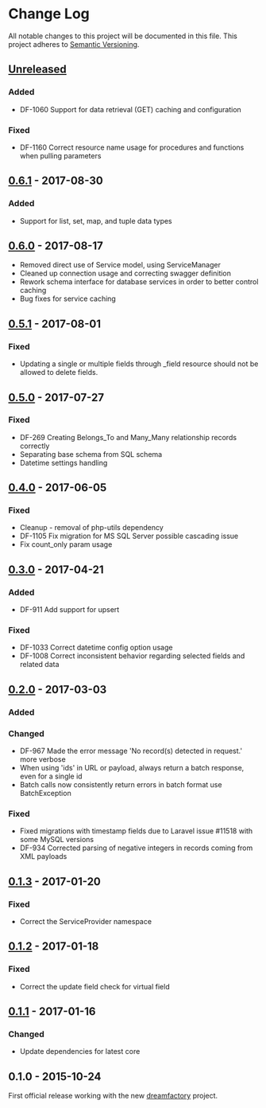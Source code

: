 # Change Log
All notable changes to this project will be documented in this file.
This project adheres to [Semantic Versioning](http://semver.org/).

## [Unreleased]
### Added
- DF-1060 Support for data retrieval (GET) caching and configuration
### Fixed
- DF-1160 Correct resource name usage for procedures and functions when pulling parameters

## [0.6.1] - 2017-08-30
### Added
- Support for list, set, map, and tuple data types

## [0.6.0] - 2017-08-17
- Removed direct use of Service model, using ServiceManager
- Cleaned up connection usage and correcting swagger definition
- Rework schema interface for database services in order to better control caching
- Bug fixes for service caching

## [0.5.1] - 2017-08-01
### Fixed
- Updating a single or multiple fields through _field resource should not be allowed to delete fields.
 
## [0.5.0] - 2017-07-27
### Fixed
- DF-269 Creating Belongs_To and Many_Many relationship records correctly
- Separating base schema from SQL schema
- Datetime settings handling

## [0.4.0] - 2017-06-05
### Fixed
- Cleanup - removal of php-utils dependency
- DF-1105 Fix migration for MS SQL Server possible cascading issue
- Fix count_only param usage

## [0.3.0] - 2017-04-21
### Added
- DF-911 Add support for upsert
### Fixed
- DF-1033 Correct datetime config option usage
- DF-1008 Correct inconsistent behavior regarding selected fields and related data

## [0.2.0] - 2017-03-03
### Added
### Changed
- DF-967 Made the error message 'No record(s) detected in request.' more verbose
- When using 'ids' in URL or payload, always return a batch response, even for a single id
- Batch calls now consistently return errors in batch format use BatchException

### Fixed
- Fixed migrations with timestamp fields due to Laravel issue #11518 with some MySQL versions
- DF-934 Corrected parsing of negative integers in records coming from XML payloads

## [0.1.3] - 2017-01-20
### Fixed
- Correct the ServiceProvider namespace

## [0.1.2] - 2017-01-18
### Fixed
- Correct the update field check for virtual field

## [0.1.1] - 2017-01-16
### Changed
- Update dependencies for latest core

## 0.1.0 - 2015-10-24
First official release working with the new [dreamfactory](https://github.com/dreamfactorysoftware/dreamfactory) project.

[Unreleased]: https://github.com/dreamfactorysoftware/df-database/compare/0.6.1...HEAD
[0.6.1]: https://github.com/dreamfactorysoftware/df-database/compare/0.6.0...0.6.1
[0.6.0]: https://github.com/dreamfactorysoftware/df-database/compare/0.5.1...0.6.0
[0.5.1]: https://github.com/dreamfactorysoftware/df-database/compare/0.5.0...0.5.1
[0.5.0]: https://github.com/dreamfactorysoftware/df-database/compare/0.4.0...0.5.0
[0.4.0]: https://github.com/dreamfactorysoftware/df-database/compare/0.3.0...0.4.0
[0.3.0]: https://github.com/dreamfactorysoftware/df-database/compare/0.2.0...0.3.0
[0.2.0]: https://github.com/dreamfactorysoftware/df-database/compare/0.1.3...0.2.0
[0.1.3]: https://github.com/dreamfactorysoftware/df-database/compare/0.1.2...0.1.3
[0.1.2]: https://github.com/dreamfactorysoftware/df-database/compare/0.1.1...0.1.2
[0.1.1]: https://github.com/dreamfactorysoftware/df-database/compare/0.1.0...0.1.1
